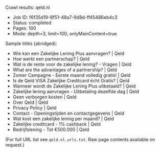 Crawl results: qeld.nl

- Job ID: f6f35d19-8f51-48a7-9d8d-ff45486eb4c3
- Status: completed
- Pages: 100
- Mode: depth=3, limit=100, onlyMainContent=true

Sample titles (abridged):
- Wie kan een Zakelijke Lening Plus aanvragen? | Qeld
- Hoe werkt een partnerschap? | Qeld
- Wat is de rente voor de zakelijke lening? - Vragen | Qeld
- What are the advantages of a partnership? | Qeld
- Zomer Campagne - Eerste maand volledig gratis! | Qeld
- Is de Qeld VISA Zakelijke Creditcard écht Gratis? | Qeld
- Wanneer wordt de Zakelijke Lening Plus uitbetaald? | Qeld
- Zakelijke lening aanvragen - Uitbetaling dezelfde dag | Qeld
- Geen verborgen kosten | Qeld
- Over Qeld | Qeld
- Privacy Policy | Qeld
- Contact - Openingstijden en contactgegevens | Qeld
- Wat kost een zakelijke lening per maand? | Qeld
- Zakelijke creditcard - 1% cashback | Qeld
- Bedrijfslening - Tot €500.000 | Qeld

(For full URL list see `qeld.nl.urls.txt`. Raw page contents available on request.)

